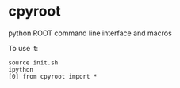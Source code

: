 # cpyroot
python ROOT command line interface and macros

To use it:

    source init.sh
    ipython
    [0] from cpyroot import *